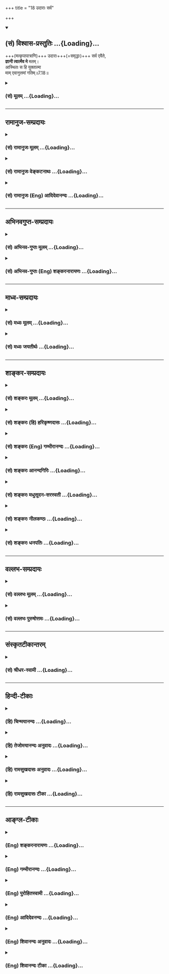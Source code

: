 +++
title = "18 उदाराः सर्व"

+++
<div class="js_include" newlevelforh1="2" title="(सं) विश्वास-प्रस्तुतिः" unfilled url="/mahAbhAratam/shlokashaH/06-bhIShma-parva/03-bhagavad-gItA-parva/saMskRtam/vishvAsa-prastutiH/07_jnAna-vijnAna-yogaH/18_udArAH_sarva.md">
<details open><summary><h2>(सं) विश्वास-प्रस्तुतिः ...{Loading}...</h2></summary>

+++(मत्कृपापात्राणि)+++ उदाराः+++(=समृद्धाः)+++ सर्व एवैते,  
**ज्ञानी त्वात्मैव मे** मतम्।  
आस्थितः स हि युक्तात्मा  
माम् एवानुत्तमां गतिम्॥7.18॥
</details>
</div>
<div class="js_include collapsed" newlevelforh1="3" title="(सं) मूलम्" unfilled url="/mahAbhAratam/shlokashaH/06-bhIShma-parva/03-bhagavad-gItA-parva/saMskRtam/mUlam/07_jnAna-vijnAna-yogaH/18_udArAH_sarva.md">
<details><summary><h3>(सं) मूलम् ...{Loading}...</h3></summary>

उदाराः सर्व एवैते ज्ञानी त्वात्मैव मे मतम्।  
आस्थितः स हि युक्तात्मा मामेवानुत्तमां गतिम्।।7.18।।
</details>
</div>


_________________
## रामानुज-सम्प्रदायः
<div class="js_include collapsed" newlevelforh1="3" title="(सं) रामानुजः मूलम्" unfilled url="/mahAbhAratam/shlokashaH/06-bhIShma-parva/03-bhagavad-gItA-parva/saMskRtam/rAmAnujaH/mUlam/07_jnAna-vijnAna-yogaH/18_udArAH_sarva.md">
<details><summary><h3>(सं) रामानुजः मूलम् ...{Loading}...</h3></summary>

।।7.18।।**सर्वे एव एते** माम् एव उपासते इति **उदाराः** वदान्याः ये मत्तो
यत् किञ्चिद् अपि गृह्णन्ति ते हि मम सर्वस्वदायिनः। **ज्ञानी तु आत्मा एव
मे मतं** तदायत्तात्मधारणः अहम् इति मन्ये। कस्माद् एवं यस्माद् अयं मया
विना आत्मधारणासंभावनया **माम् एव** अनुत्तमं प्राप्यम् आस्थितः अतः तेन
विना मम अपि आत्मधारणं न संभवति ततो मम अपि आत्मा **हि सः। न
अल्पसंख्यासंख्यातानां पुण्यजन्मनां फलम् इदं
यन्मच्छेषतैकरसात्मयाथात्म्यज्ञानपूर्वकं मत्प्रपदनम् अपि तु**

</details>
</div>
<div class="js_include collapsed" newlevelforh1="3" title="(सं) रामानुजः वेङ्कटनाथः" unfilled url="/mahAbhAratam/shlokashaH/06-bhIShma-parva/03-bhagavad-gItA-parva/saMskRtam/rAmAnujaH/venkaTanAthaH/07_jnAna-vijnAna-yogaH/18_udArAH_sarva.md">
<details><summary><h3>(सं) रामानुजः वेङ्कटनाथः ...{Loading}...</h3></summary>

  
  
।।7.18।। तेषाम् 7।17 इति श्लोकस्यार्थ एवउदाराः इत्यनेनापि दृढीक्रियते।
ज्ञानिनोऽत्यर्थप्रियत्ववचनादन्येषामपि किञ्चित्प्रियत्वं फलितम्
तदेवउदाराः सर्वे इति पादेन विशदीकृतम्। तदेकोपायत्वस्य
साधारण्यंमामेवोपासत इत्यनेन दर्शितम्। उदारशब्दस्यात्र
मन्दप्रयोजनोत्कर्षमात्रपरत्वव्युदासाय प्रसिद्ध्यनुरोधेनाह वदान्या इति।
अर्थित्वेनावस्थितानां कथं वदान्यत्वं इत्यत्राह ये मत्त इति।
सकलफलप्रदत्वलक्षणं परमौदार्यमेव हि मम सर्वस्वम् तच्च
प्रतिग्रहीतृसापेक्षं तदभावे कथं स्यादित्युक्तं भवति। मतम् इति
नपुंसकत्वान्न ज्ञानीत्यनेनान्वयःमतः इति परोक्तपाठस्त्वप्रसिद्धः
तस्मादितिशब्दोऽध्याहृतः। अयमर्थः त्रय्यन्तसिद्धान्तो भवतु वा मा वा
कृष्णसिद्धान्तस्त्वयमिति भावः। आत्मशब्दस्यात्र बहुप्रमाणविरुद्धत्वान्न
तादात्म्यादिविषयत्वम् तथा सति व्यतिरेकनिर्देशबाधश्च। अतस्तदभिप्रेतमाह
तदायत्तेति। शरीरं प्रति धारको ह्यात्मा। प्रियत्वातिशयप्रतिपादनाय
सावधारणोऽयमात्मत्वारोपः। अस्मिन्नभिमानमात्रसारे भवत्सिद्धान्ते किं
प्रमाणमभिमतं इत्याकाङ्क्षायाम्आस्थितः इत्यादिकमुच्यत इत्याह
कस्मादेवमिति। हिर्हेतौ। युक्तात्मा इत्याशंसायां क्तः
परमात्मयोगाशंसाविशिष्ट एव आत्मा यस्य सोऽत्र युक्तात्मा
तदेतदभिप्रेत्योक्तं मया विनाऽऽत्मधारणासम्भावनयेति। मदनुसन्धानाभावे सति
अर्थान्तरानुसन्धानप्रवृत्तेरसमर्थस्वभावतयेत्यर्थः। मामेवेति
अयुक्तदशायामसत्त्वमेव हि स्यादिति भावः। मामेव उपायभूतमेव न तु
फलान्तरलवमित्यर्थः। प्राप्यमिति गतिशब्दोऽत्र गन्तव्यपरः। अस्त्वेवं
तदायत्तधारणो यथाप्रमाणं ज्ञानी ततः किमायातं भगवतस्तदायत्तधारणत्वस्य
इत्यत्राहअतस्तेन विनेति। सहृदयानां मदभिप्रायविदां
चैतद्व्यक्तमित्यभिप्रायः। तथा हिन तस्यान्यः प्रियतरः
प्रतिबुद्धैर्महात्मभिः। विद्यते त्रिषु लोकेषु ततोऽस्म्येकान्तितां गतः।
नारदैतद्धि ते सत्यं वचनं समुदाहृतम्। नास्य भक्तैः प्रियतरो लोके कश्चन
विद्यते इति। ततो ममात्मा हि स इति आधारत्वादिविशेषो ह्यात्मलक्षणमिति भावः।
ऐश्वर्यादिकामाः सर्व एव मत्स्वरूपस्यातिशयहेतवः। ज्ञानी तु मम
स्वरूपसत्ताहेतुरिति स्वभक्तस्तुतिपरः श्लोकः।  
  

</details>
</div>
<div class="js_include collapsed" newlevelforh1="3" title="(सं) रामानुजः (Eng) आदिदेवानन्दः" unfilled url="/mahAbhAratam/shlokashaH/06-bhIShma-parva/03-bhagavad-gItA-parva/saMskRtam/rAmAnujaH/english/AdidevAnandaH/07_jnAna-vijnAna-yogaH/18_udArAH_sarva.md">
<details><summary><h3>(सं) रामानुजः (Eng) आदिदेवानन्दः ...{Loading}...</h3></summary>

7.18 Because they worship Me alone, all these are generous i.e.,
benefactors. For, those who receive from Me anything, however small they are, I consider them as contributing everything to Me (and thus as benefactors). But I deem the man of knowledge to be My very self. I consider Myself as depending on him for My support. Why is it so;
Because this person considers Me to be the highest and finds it impossible to support himself without Me; I also find it impossible to be without him. Thus, verily, he is My self. The attainment of this state of mind reires innumerable auspicious births. It is attained after gaining the knowledge of the real nature of the self and the self feels that Its happiness consists in being a dependant (Sesa) of Myself.

</details>
</div>


_________________
## अभिनवगुप्त-सम्प्रदायः
<div class="js_include collapsed" newlevelforh1="3" title="(सं) अभिनव-गुप्तः मूलम्" unfilled url="/mahAbhAratam/shlokashaH/06-bhIShma-parva/03-bhagavad-gItA-parva/saMskRtam/abhinava-guptaH/mUlam/07_jnAna-vijnAna-yogaH/18_udArAH_sarva.md">
<details><summary><h3>(सं) अभिनव-गुप्तः मूलम् ...{Loading}...</h3></summary>

।।7.16 7.19।। चतुर्विधा इत्यादि सुदुर्लभ इत्यन्तम्। ये तु मां भजन्ते ते
सुकृतिनः। ते च चत्वारः। सर्वे चैते उदाराः। यतः अन्ये कृपणबुद्धयः
आर्त्तिनिवारणम् अर्थादि च तुल्यपाणिपादोदरशरीरसत्त्वेभ्योऽधिकतरं वा
आत्मन्यूनेभ्यो मार्गयन्ते। ज्ञान्यपेक्षया तु ते न्यूनसत्त्वाः यतः तेषां
तावत्यपि भेदोऽस्ति भगवतः इदमहमभिलष्यामि इति भेदस्य स्फुटप्रतिभासात्।
ज्ञानी तु मामेवाभेदतया अवलम्बते इति +++(S omits इति)+++ ततोऽहमभिन्न एव। तस्य च
अहमेव प्रियः न तु फलम्। अत एव स वासुदेव एव सर्वम् इत्येव +++(S वासुदेवः
सर्वमेवम्)+++ दृढप्रतिपत्तिपवित्रीकृतहृदयः।

</details>
</div>
<div class="js_include collapsed" newlevelforh1="3" title="(सं) अभिनव-गुप्तः (Eng) शङ्करनारायणः" unfilled url="/mahAbhAratam/shlokashaH/06-bhIShma-parva/03-bhagavad-gItA-parva/saMskRtam/abhinava-guptaH/english/shankaranArAyaNaH/07_jnAna-vijnAna-yogaH/18_udArAH_sarva.md">
<details><summary><h3>(सं) अभिनव-गुप्तः (Eng) शङ्करनारायणः ...{Loading}...</h3></summary>

7.18 See Comment under 7.19

</details>
</div>


_________________
## माध्व-सम्प्रदायः
<div class="js_include collapsed" newlevelforh1="3" title="(सं) मध्वः मूलम्" unfilled url="/mahAbhAratam/shlokashaH/06-bhIShma-parva/03-bhagavad-gItA-parva/saMskRtam/madhvaH/mUlam/07_jnAna-vijnAna-yogaH/18_udArAH_sarva.md">
<details><summary><h3>(सं) मध्वः मूलम् ...{Loading}...</h3></summary>

।।7.18।। Sri Madhvacharya did not comment on this sloka.

</details>
</div>
<div class="js_include collapsed" newlevelforh1="3" title="(सं) मध्वः जयतीर्थः" unfilled url="/mahAbhAratam/shlokashaH/06-bhIShma-parva/03-bhagavad-gItA-parva/saMskRtam/madhvaH/jayatIrthaH/07_jnAna-vijnAna-yogaH/18_udArAH_sarva.md">
<details><summary><h3>(सं) मध्वः जयतीर्थः ...{Loading}...</h3></summary>

।।7.18।। Sri Jayatirtha did not comment on this sloka.

</details>
</div>


_________________
## शाङ्कर-सम्प्रदायः
<div class="js_include collapsed" newlevelforh1="3" title="(सं) शङ्करः मूलम्" unfilled url="/mahAbhAratam/shlokashaH/06-bhIShma-parva/03-bhagavad-gItA-parva/saMskRtam/shankaraH/mUlam/07_jnAna-vijnAna-yogaH/18_udArAH_sarva.md">
<details><summary><h3>(सं) शङ्करः मूलम् ...{Loading}...</h3></summary>

।।7.18।। **उदाराः** उत्कृष्टाः **सर्व एव एते** त्रयोऽपि मम प्रिया
एवेत्यर्थः। न हि कश्चित् मद्भक्तः मम वासुदेवस्य अप्रियः भवति। ज्ञानी तु
अत्यर्थं प्रियो भवतीति विशेषः। तत् कस्मात् इत्यत आह **ज्ञानी तु आत्मैव**
न अन्यो मत्तः इति **मे** मम **मतं** निश्चयः। **आस्थितः** आरोढुं
प्रवृत्तः **सः** ज्ञानी **हि** यस्मात् अहमेव भगवान् वासुदेवः न
अन्योऽस्मि इत्येवं **युक्तात्मा** समाहितचित्तः सन् **मामेव** परं ब्रह्म
गन्तव्यम् **अनुत्तमां गतिं** गन्तुं प्रवृत्त इत्यर्थः।। ज्ञानी पुनरपि
स्तूयते

</details>
</div>
<div class="js_include collapsed" newlevelforh1="3" title="(सं) शङ्करः (हि) हरिकृष्णदासः" unfilled url="/mahAbhAratam/shlokashaH/06-bhIShma-parva/03-bhagavad-gItA-parva/saMskRtam/shankaraH/hindI/harikRShNadAsaH/07_jnAna-vijnAna-yogaH/18_udArAH_sarva.md">
<details><summary><h3>(सं) शङ्करः (हि) हरिकृष्णदासः ...{Loading}...</h3></summary>

।।7.18।। तो फिर क्या आर्त आदि तीन प्रकारके भक्त आप वासुदेवके प्रिय नहीं
हैं यह बात नहीं तो क्या बात है  
  
ये सभी भक्त उदार हैं श्रेष्ठ हैं। अर्थात् वे तीनों भी मेरे प्रिय ही हैं।
क्योंकि मुझ वासुदेवको अपना कोई भी भक्त अप्रिय नहीं होता परंतु ज्ञानी
मुझे अत्यन्त प्रिय होता है इतनी विशेषता है। ऐसा क्यों है सो कहते हैं
ज्ञानी तो मेरा स्वरूप ही है वह मुझसे अन्य नहीं है यह मेरा निश्चय है
क्योंकि वह योगारूढ़ होनेके लिये प्रवृत्त हुआ ज्ञानी स्वयं मैं ही भगवान्
वासुदेव हूँ दूसरा नहीं ऐसा युक्तात्मा समाहितचित्त होकर मुझ परम
प्राप्तव्य गतिस्वरूप परब्रह्ममें ही आनेके लिये प्रवृत्त है।

</details>
</div>
<div class="js_include collapsed" newlevelforh1="3" title="(सं) शङ्करः (Eng) गम्भीरानन्दः" unfilled url="/mahAbhAratam/shlokashaH/06-bhIShma-parva/03-bhagavad-gItA-parva/saMskRtam/shankaraH/english/gambhIrAnandaH/07_jnAna-vijnAna-yogaH/18_udArAH_sarva.md">
<details><summary><h3>(सं) शङ्करः (Eng) गम्भीरानन्दः ...{Loading}...</h3></summary>

7.18 Sarve, ete, all of these three, without exception; are eva, indeed,
udarah, noble, i.e.; they are verily dear to Me. For, no devotee of Mine
can become disagreeable to Me who am Vasudeva. But the man of Knowledge
becomes very much dear. This is the difference. Why is this so; In
answer the Lord says: Tu but; jnani, the man of Knowledge; is atma eva,
the very Self, not different from Me. This is me, My; matam, opinion,
conviction. Hi, for; yuktatma, with a steadfast mind-having his mind
absorbed in the idea, 'I am verily Vasudeva, the Lord, and none else',
that man of Knowledge asthitah, is set on the path leading to, he is
engaged in ascending to, going to; mam eva, Me alone, to the supreme
Brahman; who am the anuttamam gatim, super-excellent Goal to be reached.
The man of Knowledge is being eulogized again:

</details>
</div>
<div class="js_include collapsed" newlevelforh1="3" title="(सं) शङ्करः आनन्दगिरिः" unfilled url="/mahAbhAratam/shlokashaH/06-bhIShma-parva/03-bhagavad-gItA-parva/saMskRtam/shankaraH/AnandagiriH/07_jnAna-vijnAna-yogaH/18_udArAH_sarva.md">
<details><summary><h3>(सं) शङ्करः आनन्दगिरिः ...{Loading}...</h3></summary>

।।7.18।। ज्ञानी चेदत्यर्थमीश्वरस्य प्रियो भवति तर्हि
विशेषणसामर्थ्यादितरेषामप्रियत्वं प्राप्तमिति शङ्कते **न तर्हीति।** तेषां
भगवन्तं प्रति प्रियत्वमत्र विवक्षितमित्याह **नेति।** अत्यर्थमिति
विशेषणस्य तर्हि किं प्रयोजनमिति पृच्छति **किं तर्हीति।** सर्वेषां
भगवदभिमुखत्वादुत्कर्षेऽपि ज्ञानिनि तदतिरेकमङ्गीकृत्य विशेषणमित्याह
**उदारा इति।** किं तत्र प्रमाणमित्याशङ्क्येश्वरज्ञानमित्याह **मे
मतमिति।** ज्ञानी त्वात्मैवेत्यत्र हेतुमाह **आस्थित इति।** सर्वशब्दस्य
ज्ञानिव्यतिरिक्तविषयत्वमाह **त्रयोऽपीति।** ज्ञानिव्यतिरिक्तानां
भगवदभिमुखत्वेऽपि ज्ञानाभावापराधान्न भगवत्प्रीतिविषयतेत्याशङ्क्याह
**नहीति।** कस्तर्हि ज्ञानवति विशेषस्तत्राह **ज्ञानी त्विति।** तमेव
विशेषं प्रश्नपूर्वकं प्रकटयति **तत्कस्मादित्यादिना।** सर्वमात्मानं
पश्यतोऽपि तस्य तव कथं यथोक्तो निश्चयः स्यादित्याशङ्क्यास्थित
इत्येतद्व्याकरोति **आरोढुमिति।** आरोहे हेतुं सूचयति **स ज्ञानीति।**
आरोढुं प्रवृत्तत्वमेव स्फुटयति **मामेवेति।**

</details>
</div>
<div class="js_include collapsed" newlevelforh1="3" title="(सं) शङ्करः मधुसूदन-सरस्वती" unfilled url="/mahAbhAratam/shlokashaH/06-bhIShma-parva/03-bhagavad-gItA-parva/saMskRtam/shankaraH/madhusUdana-sarasvatI/07_jnAna-vijnAna-yogaH/18_udArAH_sarva.md">
<details><summary><h3>(सं) शङ्करः मधुसूदन-सरस्वती ...{Loading}...</h3></summary>

।।7.18।। तत्किमार्तादयस्तव न प्रियाः न अत्यर्थमिति विशेषणादित्याह एते
आर्तादयः सकामा अपि मद्भक्ताः सर्वे त्रयोऽप्युदारा एव उत्कृष्टा एव
पूर्वजन्मार्जितानेकसुकृतराशित्वात्। अन्यथा हि मां न भजेयुरेव। आर्तस्य
जिज्ञासोरर्थार्थिनश्च मद्विमुखस्य क्षुद्रदेवताभक्तस्यापि बहुलमुपलम्भात्।
अतो मम प्रिया एव ते। नहि ज्ञानवानज्ञो वा कश्चिदपि भक्तो ममाप्रियो भवति
किंतु यस्य यादृशी मयि प्रीतिर्ममापि तत्र तादृशी प्रीतिरिति
स्वभावसिद्धमेवैतत्। तत्र सकामानां त्रयाणां काम्यमानमपि प्रियमहमपि
प्रियः। ज्ञानिनस्तु प्रियान्तरशून्यस्याहमेव निरतिशयप्रीतिविषयः। अतः
सोऽपि मम निरतिशयप्रीतिविषय इति विशेषः। अन्यथा हि मम कृतज्ञता न स्यात्
कृतघ्नता च स्यात्। अतएवात्यर्थमिति विशेषणमुपात्तं प्राक्। तथा हियदेव
विद्यया करोति श्रद्धयोपनिषदा तदेव वीर्यवत्तरं भवति इत्यत्र तरबर्थस्य
विवक्षितत्वाद्विद्यादिव्यतिरेकेण कृतमपि कर्म वीर्यवद्भवत्येव तथात्यर्थं
ज्ञानी भक्तो मम प्रिय इत्युक्तेर्योज्ञानव्यतिरेकेण भक्तः सोऽपि प्रिय इति
पर्यवस्यत्येव अत्यर्थमिति विशेषणस्य विवक्षितत्वात्। उक्तंहिये यथा मां
प्रपद्यन्ते तांस्तथैव भजाम्यहम् इति। अतो मामात्मत्वेन ज्ञानवाञ्ज्ञानी
आत्मैव न मत्तो भिन्नः किं त्वहमेव स इति मम मतं निश्चयः। तुशब्दः
सकामभेददर्शित्रितयापेक्षया निष्कामत्वभेदादर्शित्वविशेषद्योतनार्थः। हि
यस्मात्स ज्ञानी युक्तात्मा सदा मयि समाहितचित्तः सन् मां
भगवन्तमनन्तमानन्दघनमात्मानमेवानुत्तमां सर्वोत्कृष्टां गतिं गन्तव्यं परमं
फलमास्थितोऽङ्गीकृतवान् नतु मद्भिन्नं किमपि फलं स मन्यत इत्यर्थः।

</details>
</div>
<div class="js_include collapsed" newlevelforh1="3" title="(सं) शङ्करः नीलकण्ठः" unfilled url="/mahAbhAratam/shlokashaH/06-bhIShma-parva/03-bhagavad-gItA-parva/saMskRtam/shankaraH/nIlakaNThaH/07_jnAna-vijnAna-yogaH/18_udArAH_sarva.md">
<details><summary><h3>(सं) शङ्करः नीलकण्ठः ...{Loading}...</h3></summary>

।।7.18।।**उदारा इति।** सर्वेऽप्येते उदारा उत्कृष्टा एव। ज्ञानी तु
ममात्मैवेति मम मतं निश्चितम्। हि यतः स युक्तात्मा अहमेव भगवान्वासुदेव
इत्यभेदेन मयि समाहितचित्तो मामेवानुत्तमां श्रेष्ठां गतिमास्थितो नतु
मत्तोऽन्यदारोग्यादिकं कामयमानो मद्भक्तिं करोति। किंतर्हि
मत्प्राप्त्यर्थमेव मां भजत इत्यर्थः।

</details>
</div>
<div class="js_include collapsed" newlevelforh1="3" title="(सं) शङ्करः धनपतिः" unfilled url="/mahAbhAratam/shlokashaH/06-bhIShma-parva/03-bhagavad-gItA-parva/saMskRtam/shankaraH/dhanapatiH/07_jnAna-vijnAna-yogaH/18_udArAH_sarva.md">
<details><summary><h3>(सं) शङ्करः धनपतिः ...{Loading}...</h3></summary>

।।7.18।। तर्हि किमार्तादयस्तवाप्रियाः न आत्मत्वेनात्यर्थमिति
विशेषणादित्याह उदारा इति। उदाराः सर्व एते त्रयोऽप्यन्यभ्य आर्तादिभ्यः।
आर्त्यादिनिवृत्त्यर्थमितरदेवतादिभक्तेभ्य उत्कृष्टाः मम प्रिया
एवेत्यर्थः। नहि कश्चिदार्तो वा जिज्ञासुर्वाऽर्थार्थी आर्तादिभ्यः।
आर्त्यादिनिवृत्त्यर्थमितरदेवतादिभक्तेभ्य उत्कृष्टाः मम प्रिया
एवेत्यर्थः। नहि कश्चिदार्थो वा जिज्ञासुर्वाऽर्थार्थी वा मद्भक्तो मम
वासुदेवस्याप्रियो भवति। परंतुये यथा मां प्रपद्यन्ते तांस्तथैव भजाभ्यहम्
इत्युक्तत्वात् यो यदर्थ मां भजति तमहमपि तत्फलदानेन भजामि। यस्तु निष्कामी
प्रेमातिशयेन मां भजति तमहमपि तथैव भजाम्यतो ज्ञानी इत्यर्थं प्रियो भवतीति
विशेषः। तत्कुत इति तत्राह। ज्ञानी तु ममात्मैव नान्यो यत इति मे मतं
निश्चयः। ब्रह्म वेद ब्रह्मैव भवति इति श्रुतेः। तुशब्दस्तेभ्यो
विशेषद्योतनार्थः। ज्ञानी त्वात्मैवेत्यत्र हेतुमाह आस्थित इति। हि
यस्मात्स ज्ञानी अहमेव भगवान्वासुदेवो नान्योऽहमस्मीत्येवं युक्तः समाहित
आत्मा चित्तं यस्य सः मामेव परं ब्रह्मानुत्तमां गतिं निरतिशयं गन्तव्यं
गन्तुं प्रवृत्त इत्यर्थः।

</details>
</div>


_________________
## वल्लभ-सम्प्रदायः
<div class="js_include collapsed" newlevelforh1="3" title="(सं) वल्लभः मूलम्" unfilled url="/mahAbhAratam/shlokashaH/06-bhIShma-parva/03-bhagavad-gItA-parva/saMskRtam/vallabhaH/mUlam/07_jnAna-vijnAna-yogaH/18_udArAH_sarva.md">
<details><summary><h3>(सं) वल्लभः मूलम् ...{Loading}...</h3></summary>

।।7.18।। तर्हि किमितरे त्वद्भक्तास्त्रिविधाः संसृताः इति नहि नहीत्याह
उदाराः सर्व इति। एते मद्भक्ताः सर्व एवोदारा देवान्तरोपासकेभ्यो महान्तो
वदान्याश्च मत्तो यत्किञ्चित् गृह्णन्ति मम सर्वसमर्पकाः प्रथमं अन्यथा
फलसिद्धिर्न स्यात्। परं व्यावहारिकरीत्या तद्भजनं प्राकृतमिति न तत्र
प्रियत्वमुक्तम्। संसृतिरपि प्राकृतानामिव न भविष्यति यथा कथञ्चिद्भजनात्।
उक्तं च भागवते 1।5।17त्यक्त्वा स्वधम चरणाम्बुजं इत्युपक्रम्ययत्र क्व
वाऽभद्रमभूदमुष्य किं को वाऽर्थ आप्तो भजतां स्वधर्मतः इत्यादिनाकामं
क्रोधं भयंस्नेहमैक्यं सौहृदमेव च। नित्यं हरौ विदधते यान्ति तन्मयतां हि
ते भाग.10।29।15 इति चान्ते तन्मयत्वफलमननादुदारास्ते।
यथाकथञ्चित्कार्यापेक्षयापि भगवत्सम्बन्धिभावे प्रवृत्तिरुचिततरेति
सङ्क्षेपः। मम महिमतत्त्वज्ञानी पुनरात्मैवेति मे मतम्। ब्रह्मवादानुरोधि
भगवन्मतं वा आस्थितः आश्रितः मामेवानुत्तमां गतिं मुक्तिं फलभूतामास्थितश्च
मे मतः। तत्रात्मत्वं मन्ये। तदधीन इत्यर्थसिद्धम्। तत उत्तमः।

</details>
</div>
<div class="js_include collapsed" newlevelforh1="3" title="(सं) वल्लभः पुरुषोत्तमः" unfilled url="/mahAbhAratam/shlokashaH/06-bhIShma-parva/03-bhagavad-gItA-parva/saMskRtam/vallabhaH/puruShottamaH/07_jnAna-vijnAna-yogaH/18_udArAH_sarva.md">
<details><summary><h3>(सं) वल्लभः पुरुषोत्तमः ...{Loading}...</h3></summary>

  
  
।।7.18।। नन्वेषु चतुर्विधेषु ज्ञानी उत्तम उक्तस्ततोऽपि भक्तस्तदा
पूर्वोक्तानां किं फलं इत्यपेक्षायामाह उदारा इति। एते सर्व एव
स्वार्थपरित्यागेन मदर्थधर्मादित्रयभजनकर्त्तारः उदाराः मोक्षाधिकारिणः। तु
पुनः ज्ञानी आत्मैव मदात्मक एव मुक्त एवेत्यर्थ इति मे मतम्। हीति
निश्चयेन। अनन्यमनसा सर्वत्यागेन अनुत्तमां न विद्यते उत्तमा
यस्यास्तादृशीं गतिं प्राप्य स्थानं ज्ञात्वा मामेवास्थितः स युक्तात्मा
मत्संयोगयुक्तो दास्यादिभावेनेत्यर्थः। स उत्तम इति भावः।  
  

</details>
</div>


_________________
## संस्कृतटीकान्तरम्
<div class="js_include collapsed" newlevelforh1="3" title="(सं) श्रीधर-स्वामी" unfilled url="/mahAbhAratam/shlokashaH/06-bhIShma-parva/03-bhagavad-gItA-parva/saMskRtam/shrIdhara-svAmI/07_jnAna-vijnAna-yogaH/18_udArAH_sarva.md">
<details><summary><h3>(सं) श्रीधर-स्वामी ...{Loading}...</h3></summary>

।।7.18।। तर्हि किमितरे त्रयस्त्वद्भक्ताः संसरन्ति नहि नहीत्याह **उदारा
इति।** सर्वेऽप्येत उदारा महान्तः। मोक्षभाज एवेत्यर्थः। ज्ञानी
पुरात्मैवेति मे मतं निश्चयः। हि यस्मात् स ज्ञानी युक्तात्मा मदेकचित्तः
सन् न विद्यत उत्तमा यस्यास्तामनुत्तमां सर्वोत्तमां गतिं मामेवास्थित
आश्रितवान्। मद्व्यतिरिक्तमन्यत्फलं न मन्यत इत्यर्थः।

</details>
</div>


_________________
## हिन्दी-टीकाः
<div class="js_include collapsed" newlevelforh1="3" title="(हि) चिन्मयानन्दः" unfilled url="/mahAbhAratam/shlokashaH/06-bhIShma-parva/03-bhagavad-gItA-parva/hindI/chinmayAnandaH/07_jnAna-vijnAna-yogaH/18_udArAH_sarva.md">
<details><summary><h3>(हि) चिन्मयानन्दः ...{Loading}...</h3></summary>

।।7.18।। विशाल हृदय के भक्तानुग्रहकारक भगवान् श्रीकृष्ण यहाँ स्पष्ट कहते
हैं कि जो कोई भी भक्त मेरी भक्ति करता है वह अन्य जनों की अपेक्षा
उत्कृष्ट ही है फिर चाहे वह अपने कष्ट निवारणार्थ मेरा भक्त हो अथवा वह
अर्थार्थी हो। किसानकिसी प्रकार से वह मुझ अनन्तस्वरूप की ओर ही अग्रसर हो
रहा होता है। अत वह उत्कृष्ट है। तथापि इन चतुर्विध भक्तों में ज्ञानी तो
मेरी आत्मा ही है। हम सब जानते हैं कि किसी मन्त्री का मित्र होना और स्वयं
ही मन्त्री बनना इन दोनों में बहुत अन्तर है। इसमें कोई सन्देह नहीं कि
मन्त्री की मित्रता प्राप्त होने मात्र से भी मनुष्य को समाज में एक विशेष
प्रभावपूर्ण स्थान प्राप्त होता है परन्तु मन्त्री पद की समस्त गरिमा एवं
अधिकार तो स्वयं मन्त्री बनने पर ही प्राप्त होते हैं। इसी प्रकार किसी फल
विशेष के लिए ईश्वर की आराधना करना उसका आह्वान करना निश्चय ही एक दैवी गुण
है किन्तु ज्ञानी पुरुष निष्काम होकर मन और बुद्धि के अतीत अपने
परमात्मस्वरूप को पहचान कर परिच्छिन्न अहंकार को ही समाप्त कर देता है और
परमात्मा के साथ वह एकत्वभाव को प्राप्त हो जाता है। तत्पश्चात् ऐसा ज्ञानी
पुरुष सदा आत्मस्वरूप में ही स्थित होता है। इसलिए अन्य भक्तों की तुलना
में ज्ञानी पुरुष श्रेष्ठ है यह श्रीकृष्ण का मत है।

</details>
</div>
<div class="js_include collapsed" newlevelforh1="3" title="(हि) तेजोमयानन्दः अनुवादः" unfilled url="/mahAbhAratam/shlokashaH/06-bhIShma-parva/03-bhagavad-gItA-parva/hindI/tejomayAnandaH/anuvAdaH/07_jnAna-vijnAna-yogaH/18_udArAH_sarva.md">
<details><summary><h3>(हि) तेजोमयानन्दः अनुवादः ...{Loading}...</h3></summary>

।।7.18।। (यद्यपि) ये सब उत्कृष्ट हैं, परन्तु ज्ञानी तो मेरा स्वरूप ही है
ऐसा मेरा मत है, क्योंकि वह स्थिर बुद्धि ज्ञानी अति उत्तम गतिस्वरूप
मुझमें अच्छी प्रकार स्थित है।।

</details>
</div>
<div class="js_include collapsed" newlevelforh1="3" title="(हि) रामसुखदासः अनुवादः" unfilled url="/mahAbhAratam/shlokashaH/06-bhIShma-parva/03-bhagavad-gItA-parva/hindI/rAmasukhadAsaH/anuvAdaH/07_jnAna-vijnAna-yogaH/18_udArAH_sarva.md">
<details><summary><h3>(हि) रामसुखदासः अनुवादः ...{Loading}...</h3></summary>

।।7.18।। पहले कहे हुए सब-के-सब भक्त बड़े उदार (श्रेष्ठ भाववाले) हैं।
परन्तु ज्ञानी (प्रेमी) तो मेरा स्वरूप ही है -- ऐसा मेरा मत है। कारण कि
वह युक्तात्मा है और जिससे श्रेष्ठ दूसरी कोई गति नहीं है, ऐसे मेरेमें ही
दृढ़ आस्थावाला है।

</details>
</div>
<div class="js_include collapsed" newlevelforh1="3" title="(हि) रामसुखदासः टीका" unfilled url="/mahAbhAratam/shlokashaH/06-bhIShma-parva/03-bhagavad-gItA-parva/hindI/rAmasukhadAsaH/TIkA/07_jnAna-vijnAna-yogaH/18_udArAH_sarva.md">
<details><summary><h3>(हि) रामसुखदासः टीका ...{Loading}...</h3></summary>

।।7.18।।***व्याख्या--*उदाराः सर्व एवैते** ये सब-के-सब भक्त उदार हैं,
श्रेष्ठ भाववाले हैं। भगवान्ने यहाँ जो **'उदाराः'**शब्दका प्रयोग किया है,
उसमें कई विचित्र भाव हैं; जैसे-- (1) चौथे अध्यायके ग्यारहवें श्लोकमें
भगवान्ने कहा है कि 'भक्त जिस प्रकार मेरे शरण होते हैं, उसी प्रकार मैं
उनका भजन करता हूँ। ' भक्त भगवान्को चाहते हैं और भगवान् भक्तको चाहते हैं।
परन्तु इन दोनोंमें पहले भक्तने ही सम्बन्ध जोड़ा है और जो पहले सम्बन्ध
जोड़ता है, वह उदार होता है। तात्पर्य यह है कि भगवान् सम्बन्ध जोड़ें या न
जोड़ें, इसकी भक्त परवाह नहीं करता। वह तो अपनी तरफसे पहले सम्बन्ध जोड़ता
है और अपनेको समर्पित करता है। इसलिये वह उदार है।  
  
(2) देवताओंके भक्त सकामभावसे विधिपूर्वक यज्ञ दान, तप आदि कर्म करते हैं
तो देवताओंको उनकी कामनाके अनुसार वह चीज देनी ही पड़ती है; क्योंकि
देवतालोग उनका हित-अहित नहीं देखते। परन्तु भगवान्का भक्त अगर भगवान्से कोई
चीज माँगता है तो भगवान् अगर उचित समझें तो वह चीज दे देते हैं अर्थात्
देनेसे उसकी भक्ति बढ़ती हो, तो दे देते हैं और भक्ति न बढ़ती हो संसारमें
फँसावट होती हो तो नहीं देते। कारण कि भगवान् परम पिता हैं और परम हितैषी
हैं। तात्पर्य यह हुआ कि अपनी कामनाकी पूर्ति हो अथवा न हो, तो भी वे
भगवान्का ही भजन करते हैं, भगवान्के भजनको नहीं छोड़ते--यह उनकी उदारता ही
है।  
  
(3) संसारके भोग और रुपये-पैसे प्रत्यक्ष सुखदायी दीखते हैं और भगवान्के
भजनमें प्रत्यक्ष जल्दी सुख नहीं दीखता, फिर भी संसारके प्रत्यक्ष सुखको
छोड़कर अर्थात् भोग भोगने और संग्रह करनेकी लालसाको छोड़कर भगवान्का भजन
करते हैं, यह उनकी उदारता ही है।  
  
(4) भगवान्के दरबारमें माँगनेवालोंको भी उदार कहा जाता है--**यहि दरबार
दीनको आदर रीति सदा चलि आई।** (विनयपत्रिका 165। 5) अर्थात् कोई कुछ माँगता
है, कोई धन चाहता है, कोई दुःख दूर करना चाहता है--ऐसे माँगनेवाले भक्तोंको
भी भगवान् उदार कहते हैं, यह भगवान्की विशेष उदारता ही है।  
  
(5) भक्तोंका लौकिक-पारलौकिक कामनापूर्तिके लिये अन्यकी तरफ किञ्चिन्मात्र
भी भाव नहीं जाता। वे केवल भगवान्से ही कामनापूर्ति चाहते हैं। भक्तोंका यह
अनन्यभाव ही उनकी उदारता है।**'ज्ञानी त्वात्मैव मे मतम्'** यहाँ
**'तु'**पदसे ज्ञानी अर्थात् प्रेमी भक्तकी विलक्षणता बतायी है कि दूसरे
भक्त तो उदार हैं ही, पर ज्ञानीको उदार क्या कहें, वह तो मेरा स्वरूप ही
है। स्वरूपमें किसी निमित्तसे, किसी कारणविशेषसे प्रियता नहीं होती,
प्रत्युत अपना स्वरूप होनेसे स्वतः-स्वाभाविक प्रियता होती है। प्रेममें
प्रेमी अपने-आपको प्रेमास्पदपर न्योछावर कर देता है अर्थात् प्रेमी अपनी
सत्ता अलग नहीं मानता। ऐसे ही प्रेमास्पद भी स्वयं प्रेमीपर न्योछावर हो
जाते हैं। उनको इस प्रेमाद्वैतकी विलक्षण अनुभूति होती है। ज्ञानमार्गका जो
अद्वैतभाव है, वह नित्य-निरन्तर अखण्डरूपसे शान्त, सम रहता है। परन्तु
प्रेमका जो अद्वैतभाव है, वह एक-दूसरेकी अभिन्नताका अनुभव कराता हुआ
प्रतिक्षण वर्धमान रहता है। प्रेमका अद्वैतभाव एक होते हुए भी दो हैं और दो
होते हुए भी एक है। इसलिये प्रेम-तत्त्व अनिर्वचनीय है। शरीरके साथ
सर्वथाअभिन्नता (एकता) मानते हुए भी निरन्तर भिन्नता बनी रहती है और
भिन्नताका अनुभव होनेपर भी भिन्नता बनी रहती है। इसी तरह प्रेमतत्त्वमें
भिन्नता रहते हुए भी अभिन्नता बनी रहती है और अभिन्नताका अनुभव होनेपर भी
अभिन्नता बनी रहती है। जैसे, नदी समुद्रमें प्रविष्ट होती है तो प्रविष्ट
होते ही नदी और समद्रके जलकी एकता हो जाती है। एकता होनेपर भी दोनों तरफसे
जलका एक प्रवाह चलता रहता है अर्थात् कभी नदीका समुद्रकी तरफ और कभी
समुद्रका नदीकी तरफ एक विलक्षण प्रवाह चलता रहता है। ऐसे ही प्रेमीका
प्रेमास्पदकी तरफ और प्रेमास्पदका प्रेमीकी तरफ प्रेमका एक विलक्षण प्रवाह
चलता रहता है। उनका नित्ययोगमें वियोग और वियोगमें नित्ययोग--इस प्रकार
प्रेमकी एक विलक्षण लीला अनन्तरूपसे अनन्तकालतक चलती रहती है। उसमें कौन
प्रेमास्पद है और कौन प्रेमी है--इसका खयाल नहीं रहता। वहाँ दोनों ही
प्रेमास्पद हैं और दोनों ही प्रेमी हैं। यही **'ज्ञानी त्वात्मैव मे
मतम्'**पदोंका तात्पर्य है।**'आस्थितः स हि युक्तात्मा मामेवानुत्तमां
गतिम्'** क्योंकि जिससे उत्तम गति कोई हो ही नहीं सकती, ऐसे सर्वोपरि
मेरेमें ही उसकी श्रद्धा, विश्वास और दृढ़ आस्था है। तात्पर्य है कि उसकी
वृत्ति किसी अनुकूल-प्रतिकूल परिस्थितिको लेकर मेरेसे हटती नहीं, प्रत्युत
एक मेरेमें ही लगी रहती है। 'केवल भगवान् ही मेरे हैं'--इस प्रकार मेरेमें
उसका जो अपनापन है, उसमें अनुकूलता-प्रतिकूलताको लेकर किञ्चिन्मात्र भी फरक
नहीं पड़ता, प्रत्युत वह अपनापन दृढ़ होता और बढ़ता ही चला जाता है। वह
युक्तात्मा है अर्थात् वह किसी भी अवस्थामें मेरेसे अलग नहीं होता,
प्रत्युत सदा मेरेसे अभिन्न रहता है।  
  
***सम्बन्ध--***पूर्वश्लोकमें कहे हुए ज्ञानी अर्थात् प्रेमी भक्तकी
वास्तविकता और उसके भजनका प्रकार आगेके श्लोकमें बताते हैं।

</details>
</div>


_________________
## आङ्ग्ल-टीकाः
<div class="js_include collapsed" newlevelforh1="3" title="(Eng) शङ्करनारायणः" unfilled url="/mahAbhAratam/shlokashaH/06-bhIShma-parva/03-bhagavad-gItA-parva/english/shankaranArAyaNaH/07_jnAna-vijnAna-yogaH/18_udArAH_sarva.md">
<details><summary><h3>(Eng) शङ्करनारायणः ...{Loading}...</h3></summary>

7.18. All these are noble persons, indeed. But the man of wisdom is considered as the very Soul of \[Mine\]. For, with his self (mind) that has mastered the Yoga, he has resorted to nothing but Me as his most supreme goal.

</details>
</div>
<div class="js_include collapsed" newlevelforh1="3" title="(Eng) गम्भीरानन्दः" unfilled url="/mahAbhAratam/shlokashaH/06-bhIShma-parva/03-bhagavad-gItA-parva/english/gambhIrAnandaH/07_jnAna-vijnAna-yogaH/18_udArAH_sarva.md">
<details><summary><h3>(Eng) गम्भीरानन्दः ...{Loading}...</h3></summary>

7.18 All of these, indeed, are noble, but the man of Knowledge is the very Self. (This is) My opinion. For, with a steadfast mind, he is set on the path leading to Me alone who am the super-excellent Goal.

</details>
</div>
<div class="js_include collapsed" newlevelforh1="3" title="(Eng) पुरोहितस्वामी" unfilled url="/mahAbhAratam/shlokashaH/06-bhIShma-parva/03-bhagavad-gItA-parva/english/purohitasvAmI/07_jnAna-vijnAna-yogaH/18_udArAH_sarva.md">
<details><summary><h3>(Eng) पुरोहितस्वामी ...{Loading}...</h3></summary>

7.18 Noble-minded are they all, but the wise man I hold as my own Self;
for he, remaining always at peace with Me, makes me his final goal.

</details>
</div>
<div class="js_include collapsed" newlevelforh1="3" title="(Eng) आदिदेवनन्दः" unfilled url="/mahAbhAratam/shlokashaH/06-bhIShma-parva/03-bhagavad-gItA-parva/english/AdidevanandaH/07_jnAna-vijnAna-yogaH/18_udArAH_sarva.md">
<details><summary><h3>(Eng) आदिदेवनन्दः ...{Loading}...</h3></summary>

7.18 All these are indeed generous (udarah), but I deem the man of knowledge to be My very self; for he, integrated, is devoted to Me alone as the highest end.

</details>
</div>
<div class="js_include collapsed" newlevelforh1="3" title="(Eng) शिवानन्दः अनुवादः" unfilled url="/mahAbhAratam/shlokashaH/06-bhIShma-parva/03-bhagavad-gItA-parva/english/shivAnandaH/anuvAdaH/07_jnAna-vijnAna-yogaH/18_udArAH_sarva.md">
<details><summary><h3>(Eng) शिवानन्दः अनुवादः ...{Loading}...</h3></summary>

7.18 Noble indeed are all these; but I deem the wise man as My very Self; for, steadfast in mind he is established in Me alone as the supreme goal.

</details>
</div>
<div class="js_include collapsed" newlevelforh1="3" title="(Eng) शिवानन्दः टीका" unfilled url="/mahAbhAratam/shlokashaH/06-bhIShma-parva/03-bhagavad-gItA-parva/english/shivAnandaH/TIkA/07_jnAna-vijnAna-yogaH/18_udArAH_sarva.md">
<details><summary><h3>(Eng) शिवानन्दः टीका ...{Loading}...</h3></summary>

7.18 उदाराः noble; सर्वे all; एव surely; एते these; ज्ञानी the wise; तु
but; आत्मा Self; एव very; मे My; मतम् opinion; आस्थितः is established;
सः he; हि verily; युक्तात्मा steadfastminded; माम् Me; एव verily;
अनुत्तमाम्,the supreme; गतिम् goal.Commentary Are not the other three kinds of devotees dear to the Lord They are. They are all noble souls.
But the wise man is exceedingly dear because he has a steady mind he has fixed his mind on Brahman. He does not want any worldly object; but only the Supreme Being. He seeks Brahman alone as the supreme goal. He practises Ahamgraha Upasana (meditation on the Self as the all). He tries to realise that he is identical with the Supreme Self. Therefore I regard a wise man as My very Self. (Cf.II.49)

</details>
</div>
